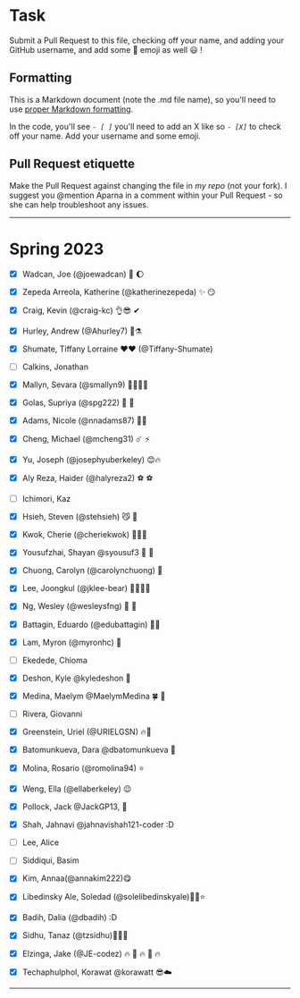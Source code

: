 # Task
Submit a Pull Request to this file, checking off your name, and adding your GitHub username, and add some :rocket: emoji as well :smiley: ! 

## Formatting
This is a Markdown document (note the .md file name), so you'll need to use [proper Markdown formatting](https://help.github.com/articles/basic-writing-and-formatting-syntax/#task-lists). 

In the code, you'll see *`- [ ]`* you'll need to add an X like so *`- [X]`* to check off your name. Add your username and some emoji.

## Pull Request etiquette
Make the Pull Request against changing the file in _my repo_ (not your fork). I suggest you @mention Aparna in a comment within your Pull Request - so she can help troubleshoot any issues.  

------------

# Spring 2023

- [X] Wadcan, Joe (@joewadcan) 🚀 🌔

- [X] Zepeda Arreola, Katherine (@katherinezepeda) ✨ 😏

- [X] Craig, Kevin (@craig-kc) 👌😎 ✔

- [X] Hurley, Andrew (@Ahurley7) 🥇⚗️

- [X] Shumate, Tiffany Lorraine ❤️❤️ (@Tiffany-Shumate)

- [ ] Calkins, Jonathan

- [x] Mallyn, Sevara (@smallyn9) 💃🏻💃🏻

- [X] Golas, Supriya (@spg222) 🦃 🐓

- [X] Adams, Nicole (@nnadams87) 🥑🍙

- [x] Cheng, Michael (@mcheng31) ☄️ ⚡️

- [x] Yu, Joseph (@josephyuberkeley) 😊🔥

- [X] Aly Reza, Haider (@halyreza2) ⚽ ⚽ 

- [ ] Ichimori, Kaz

- [X] Hsieh, Steven (@stehsieh) 😼 🚀

- [X] Kwok, Cherie (@cheriekwok) 💫🍄🚀

- [X] Yousufzhai, Shayan @syousuf3 💯 💯 

- [X] Chuong, Carolyn (@carolynchuong) 🥹

- [x] Lee, Joongkul (@jklee-bear) 🐻🐰🐻🐰

- [x] Ng, Wesley (@wesleysfng) 🥑 🍳

- [X] Battagin, Eduardo (@edubattagin) 🚀🚀

- [X] Lam, Myron (@myronhc) 🐬

- [ ] Ekedede, Chioma

- [X] Deshon, Kyle @kyledeshon 🚠 

- [X] Medina, Maelym @MaelymMedina 🍀 🐶

- [ ] Rivera, Giovanni

- [X] Greenstein, Uriel (@URIELGSN) 🔥🚀

- [X] Batomunkueva, Dara @dbatomunkueva 🚀

- [X] Molina, Rosario (@romolina94) ⭐

- [x] Weng, Ella (@ellaberkeley) 😉

- [X] Pollock, Jack @JackGP13, 🥇 

- [X] Shah, Jahnavi   @jahnavishah121-coder  :D

- [ ] Lee, Alice

- [ ] Siddiqui, Basim

- [X] Kim, Annaa(@annakim222)😋

- [X] Libedinsky Ale, Soledad (@solelibedinskyale)💆‍♀️⭐

- [X] Badih, Dalia (@dbadih) :D

- [X] Sidhu, Tanaz (@tzsidhu)🖤🍫🌈

- [X] Elzinga, Jake (@JE-codez) 🔥 👀 🔥 👀 🔥

- [X] Techaphulphol, Korawat @korawatt 😎☁️


-----------------



